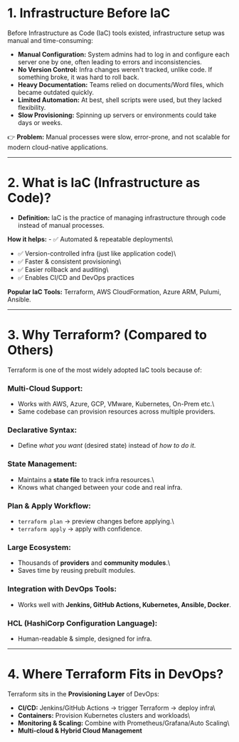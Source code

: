 # 1. Infrastructure Before IaC

Before Infrastructure as Code (IaC) tools existed, infrastructure setup
was manual and time-consuming:

-   **Manual Configuration:** System admins had to log in and configure
    each server one by one, often leading to errors and inconsistencies.
-   **No Version Control:** Infra changes weren't tracked, unlike code.
    If something broke, it was hard to roll back.
-   **Heavy Documentation:** Teams relied on documents/Word files, which
    became outdated quickly.
-   **Limited Automation:** At best, shell scripts were used, but they
    lacked flexibility.
-   **Slow Provisioning:** Spinning up servers or environments could
    take days or weeks.

👉 **Problem:** Manual processes were slow, error-prone, and not
scalable for modern cloud-native applications.

------------------------------------------------------------------------

# 2. What is IaC (Infrastructure as Code)?

-   **Definition:** IaC is the practice of managing infrastructure
    through code instead of manual processes.

**How it helps:** - ✅ Automated & repeatable deployments\
- ✅ Version-controlled infra (just like application code)\
- ✅ Faster & consistent provisioning\
- ✅ Easier rollback and auditing\
- ✅ Enables CI/CD and DevOps practices

**Popular IaC Tools:** Terraform, AWS CloudFormation, Azure ARM, Pulumi,
Ansible.

------------------------------------------------------------------------

# 3. Why Terraform? (Compared to Others)

Terraform is one of the most widely adopted IaC tools because of:

### Multi-Cloud Support:

-   Works with AWS, Azure, GCP, VMware, Kubernetes, On-Prem etc.\
-   Same codebase can provision resources across multiple providers.

### Declarative Syntax:

-   Define *what you want* (desired state) instead of *how to do it*.

### State Management:

-   Maintains a **state file** to track infra resources.\
-   Knows what changed between your code and real infra.

### Plan & Apply Workflow:

-   `terraform plan` → preview changes before applying.\
-   `terraform apply` → apply with confidence.

### Large Ecosystem:

-   Thousands of **providers** and **community modules**.\
-   Saves time by reusing prebuilt modules.

### Integration with DevOps Tools:

-   Works well with **Jenkins, GitHub Actions, Kubernetes, Ansible,
    Docker**.

### HCL (HashiCorp Configuration Language):

-   Human-readable & simple, designed for infra.

------------------------------------------------------------------------

# 4. Where Terraform Fits in DevOps?

Terraform sits in the **Provisioning Layer** of DevOps:

-   **CI/CD:** Jenkins/GitHub Actions → trigger Terraform → deploy
    infra\
-   **Containers:** Provision Kubernetes clusters and workloads\
-   **Monitoring & Scaling:** Combine with Prometheus/Grafana/Auto
    Scaling\
-   **Multi-cloud & Hybrid Cloud Management**
